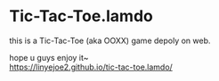 # Tic-Tac-Toe.lamdo

this is a Tic-Tac-Toe (aka OOXX) game depoly on web.

hope u guys enjoy it~<br>
https://linyejoe2.github.io/tic-tac-toe.lamdo/
